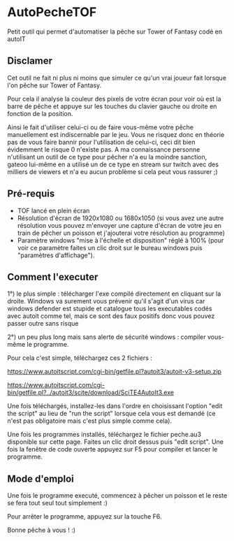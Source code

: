 # AutoPecheTOF
Petit outil qui permet d'automatiser la pêche sur Tower of Fantasy codé en autoIT

## Disclamer

Cet outil ne fait ni plus ni moins que simuler ce qu'un vrai joueur fait lorsque l'on pêche sur Tower of Fantasy.

Pour cela il analyse la couleur des pixels de votre écran pour voir où est la barre de pêche et appuye sur les touches du clavier gauche ou droite en fonction de la position. 

Ainsi le fait d'utiliser celui-ci ou de faire vous-même votre pêche manuellement est indiscernable par le jeu. Vous ne risquez donc en théorie pas de vous faire bannir pour l'utilisation de celui-ci, ceci dit bien évidemment le risque 0 n'existe pas. A ma connaissance personne n'utilisant un outil de ce type pour pêcher n'a eu la moindre sanction, gateoo lui-même en a utilisé un de ce type en stream sur twitch avec des milliers de viewers et n'a eu aucun problème si cela peut vous rassurer ;)

## Pré-requis

 - TOF lancé en plein écran
 - Résolution d'écran de 1920x1080 ou 1680x1050 (si vous avez une autre résolution vous pouvez m'envoyer une capture d'écran de votre jeu en train de pêcher un poisson et j'ajouterai votre résolution au programme)
 - Paramètre windows "mise à l'échelle et disposition" réglé à 100% (pour voir ce paramètre faites un clic droit sur le bureau windows puis "paramètres d'affichage").

## Comment l'executer

1°) le plus simple : télécharger l'exe compilé directement en cliquant sur la droite. Windows va surement vous prévenir qu'il s'agit d'un virus car windows defender est stupide et catalogue tous les executables codés avec autoit comme tel, mais ce sont des faux positifs donc vous pouvez passer outre sans risque

2°) un peu plus long mais sans alerte de sécurité windows : compiler vous-même le programme.

Pour cela c'est simple, téléchargez ces 2 fichiers :

https://www.autoitscript.com/cgi-bin/getfile.pl?autoit3/autoit-v3-setup.zip

https://www.autoitscript.com/cgi-bin/getfile.pl?../autoit3/scite/download/SciTE4AutoIt3.exe

Une fois téléchargés, installez-les dans l'ordre en choisissant l'option "edit the script" au lieu de "run the script" lorsque cela vous est demandé (ce n'est pas obligatoire mais c'est plus simple comme cela).

Une fois les programmes installés, téléchargez le fichier peche.au3 disponible sur cette page. Faites un clic droit dessus puis "edit script". Une fois la fenêtre de code ouverte appuyez sur F5 pour compiler et lancer le programme.

## Mode d'emploi

Une fois le programme executé, commencez à pêcher un poisson et le reste se fera tout seul tout simplement :)

Pour arrêter le programme, appuyez sur la touche F6.

Bonne pêche à vous ! :)
